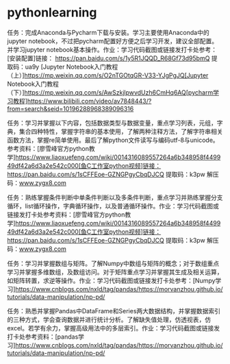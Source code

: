 # pythonlearning
任务：完成Anaconda与Pycharm下载与安装。学习主要使用Anaconda中的jupyter notebook，不过把pycharm配置好方便之后学习开发，建议全部配置。并学习jupyter notebook基本操作。作业：学习代码截图或链接发打卡处参考：[安装配置]链接： https://pan.baidu.com/s/1y5R1JQQD_R68Gf73d95bmQ 提取码：ua9y             [Jupyter Notebook入门教程（上）]https://mp.weixin.qq.com/s/O2nTGOtqGR-V33-YJgPgJQ[Jupyter Notebook入门教程（下）]https://mp.weixin.qq.com/s/AwSzkjlpwvdUzh6CmHq6AQ[pycharm学习教程]https://www.bilibili.com/video/av7848443/?from=search&seid=10196288968389096316

任务：学习并掌握以下内容，包括数据类型与数据变量，重点学习列表，元组，字典，集合四种特性，掌握字符串的基本使用，了解两种注释方法，了解字符串相关函数方法，掌握re简单使用。最后了解python文件读写与编码utf-8与unicode。参考资料：[廖雪峰官方python教学]https://www.liaoxuefeng.com/wiki/0014316089557264a6b348958f449949df42a6d3a2e542c000[鱼C工作室python视频]链接：https://pan.baidu.com/s/1sCFFEoe-GZNGPgyCbqDJCQ 提取码：k3pw 解压码：www.zygx8.com

任务：熟练掌握条件判断中单条件判断以及多条件判断，重点学习并熟练掌握分支循环，list循环操作，字典循环操作，以及普通循环操作。作业：学习代码截图或链接发打卡处参考资料：[廖雪峰官方python教学]https://www.liaoxuefeng.com/wiki/0014316089557264a6b348958f449949df42a6d3a2e542c000[鱼C工作室python视频]链接：https://pan.baidu.com/s/1sCFFEoe-GZNGPgyCbqDJCQ 提取码：k3pw 解压码：www.zygx8.com

任务：学习并掌握数组与矩阵。了解Numpy中数组与矩阵的概念；对于数组重点学习并掌握多维数组，及数组访问。对于矩阵重点学习并掌握其生成及相关运算，如矩阵转置，求逆等操作。作业：学习代码截图或链接发打卡处参考：[Numpy学习]https://www.cnblogs.com/nxld/tag/pandas/https://morvanzhou.github.io/tutorials/data-manipulation/np-pd/

任务：熟悉并掌握Pandas中DataFrame和Series两大数据结构，并掌握数据索引的三种方式，学会查询数据并进行统计分析。了解缺失值处理，仿透视表，仿excel。若学有余力，掌握高级用法中的多层索引。作业：学习代码截图或链接发打卡处参考资料：[pandas学习]https://www.cnblogs.com/nxld/tag/pandas/https://morvanzhou.github.io/tutorials/data-manipulation/np-pd/

